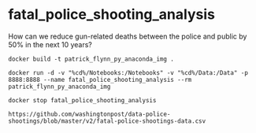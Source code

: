 # fatal_police_shooting_analysis
How can we reduce gun-related deaths between the police and public by 50% in the next 10 years?


```
docker build -t patrick_flynn_py_anaconda_img .

docker run -d -v "%cd%/Notebooks:/Notebooks" -v "%cd%/Data:/Data" -p 8888:8888 --name fatal_police_shooting_analysis --rm patrick_flynn_py_anaconda_img

docker stop fatal_police_shooting_analysis
```


`https://github.com/washingtonpost/data-police-shootings/blob/master/v2/fatal-police-shootings-data.csv`